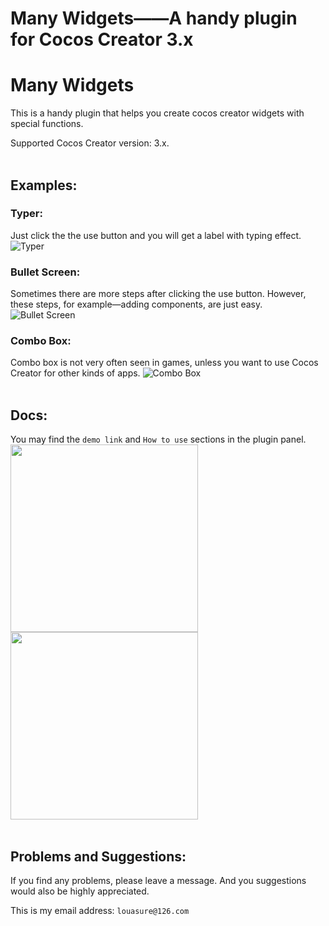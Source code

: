 # Many Widgets——A handy plugin for Cocos Creator 3.x

# Many Widgets
This is a handy plugin that helps you create cocos creator widgets with special functions.

Supported Cocos Creator version: 3.x.
<br/>
<br/>

## Examples:
### Typer:
Just click the the use button and you will get a label with typing effect.
![Typer](https://img-blog.csdnimg.cn/54a6ddb16434436d98989e32efc07861.gif)
<br/>

### Bullet Screen:
Sometimes there are more steps after clicking the use button. However, these steps, for example—adding components, are just easy.
![Bullet Screen](https://img-blog.csdnimg.cn/44297765eea14e75a0d57f227c503a5e.gif)
<br/>

### Combo Box:
Combo box is not very often seen in games, unless you want to use Cocos Creator for other kinds of apps.
![Combo Box](https://img-blog.csdnimg.cn/ca1027d8b52d421e9272668fb0248dc3.gif)
<br/>
<br/>


## Docs:
You may find the `demo link` and `How to use` sections in the plugin panel.
<img src="https://img-blog.csdnimg.cn/795a56ad000a41fbb08505f3f144d3fb.png" width="300">  <img src="https://img-blog.csdnimg.cn/b491be7b13ba4e6fa9db4d4947a70dcc.png
" width="300">
<br/>
<br/>


## Problems and Suggestions:
If you find any problems, please leave a message. And you suggestions would also be highly appreciated.

This is my email address: `louasure@126.com`
